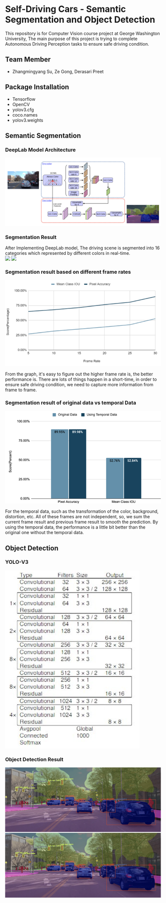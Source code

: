 # Self-Driving Cars - Semantic Segmentation and Object Detection
This repository is for Computer Vision course project at George Washington University, The main purpose of this project is trying to complete Autonomous Driving Perception tasks to ensure safe driving condition.

## Team Member
* Zhangmingyang Su, Ze Gong, Derasari Preet


## Package Installation
* Tensorflow
* OpenCV
* yolov3.cfg
* coco.names
* yolov3.weights

## Semantic Segmentation
### DeepLab Model Architecture
![](pic/DeepLab%20Architecture.png)

### Segmentation Result
After Implementing DeepLab model, The driving scene is segmented into 16 categories which represented by different colors in real-time.  
![](pic/mit-driveSeg.gif) 
![](pic/segmentation_result.gif)

### Segmentation result based on different frame rates 
![](pic/different%20frame%20rate%20analysis.png) 

From the graph, it's easy to figure out the higher frame rate is, the better performance is. There are lots of things happen in a short-time, in order to ensure safe driving condition, we need to capture more information from frame to frame.  

### Segmentation result of original data vs temporal Data
![](pic/original%20vs%20temporal.png)

For the temporal data, such as the transformation of the color, background, distortion, etc. All of these frames are not independent, so, we sum the current frame result and previous frame result to smooth the prediction. By using the temporal data, the performance is a little bit better than the original one without the temporal data.

## Object Detection
### YOLO-V3
![](pic/yolov3.png)

### Object Detection Result
![](pic/frame%201.png)
![](pic/frame%201.png)
